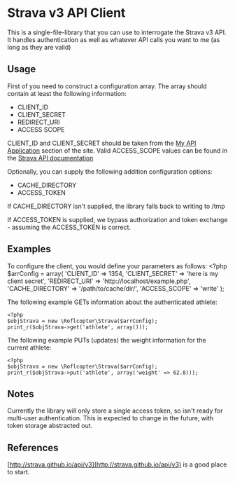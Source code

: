 # Strava v3 API Client

This is a single-file-library that you can use to interrogate the Strava v3 API. It handles authentication as well as whatever API calls you want to me (as long as they are valid)

## Usage

First of you need to construct a configuration array. The array should contain at least the following information:

* CLIENT_ID
* CLIENT_SECRET
* REDIRECT_URI
* ACCESS SCOPE

CLIENT_ID and CLIENT_SECRET should be taken from the [My API Application](https://www.strava.com/settings/api) section of the site. Valid ACCESS_SCOPE values can be found in the [Strava API documentation](http://strava.github.io/api/v3/oauth/)

Optionally, you can supply the following addition configuration options:

* CACHE_DIRECTORY
* ACCESS_TOKEN

If CACHE_DIRECTORY isn't supplied, the library falls back to writing to /tmp

If ACCESS_TOKEN is supplied, we bypass authorization and token exchange - assuming the ACCESS_TOKEN is correct.

## Examples

To configure the client, you would define your parameters as follows:
    <?php
    $arrConfig = array(
       'CLIENT_ID' => 1354,
       'CLIENT_SECRET' => 'here is my client secret',
       'REDIRECT_URI' => 'http://localhost/example.php',
       'CACHE_DIRECTORY' => '/path/to/cache/dir/',
       'ACCESS_SCOPE' => 'write'
    );

The following example GETs information about the authenticated athlete:

    <?php
    $objStrava = new \Roflcopter\Strava($arrConfig);
    print_r($objStrava->get('athlete', array()));

The following example PUTs (updates) the weight information for the current athlete:

    <?php
    $objStrava = new \Roflcopter\Strava($arrConfig);
    print_r($objStrava->put('athlete', array('weight' => 62.8)));

## Notes

Currently the library will only store a single access token, so isn't ready for multi-user authentication. This is expected to change in the future, with token storage abstracted out.

## References

[http://strava.github.io/api/v3](http://strava.github.io/api/v3) is a good place to start.
